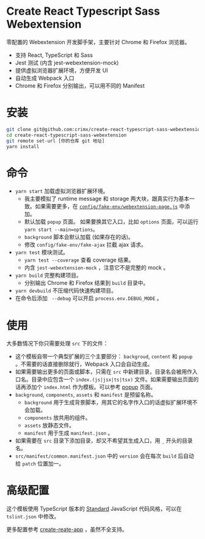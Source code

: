 # Create React Typescript Sass Webextension

零配置的 Webextension 开发脚手架，主要针对 Chrome 和 Firefox 浏览器。

- 支持 React, TypeScript 和 Sass
- Jest 测试 (内含 jest-webextension-mock)
- 提供虚拟浏览器扩展环境，方便开发 UI
- 自动生成 Webpack 入口
- Chrome 和 Firefox 分别输出，可以用不同的 Manifest

# 安装

```bash
git clone git@github.com:crimx/create-react-typescript-sass-webextension.git
cd create-react-typescript-sass-webextension
git remote set-url [你的仓库 git 地址]
yarn install
```

# 命令

- `yarn start` 加载虚拟浏览器扩展环境。
  - 我主要模拟了 runtime message 和 storage 两大块，跟真实行为基本一致。如果需要更多，在 [`config/fake-env/webextension-page.js`](https://github.com/crimx/create-react-typescript-sass-webextension/blob/master/config/fake-env/webextension-page.js) 中添加。
  - 默认加载 `popup` 页面。 如果要换其它入口，比如 `options` 页面，可以运行 `yarn start --main=options`。
  - `background` 脚本会默认加载 (如果存在的话)。
  - 修改 `config/fake-env/fake-ajax` 拦截 ajax 请求。
- `yarn test` 模块测试。
  - `yarn test --coverage` 查看 coverage 结果。
  - 内含 `jest-webextension-mock` ，注意它不是完整的 mock 。
- `yarn build` 完整构建项目。
  - 分别输出 Chrome 和 Firefox 结果到 `build` 目录中。
- `yarn devbuild` 不压缩代码快速构建项目。
- 在命令后添加 ` --debug` 可以开启 `process.env.DEBUG_MODE` 。

# 使用

大多数情况下你只需要处理 `src` 下的文件：

- 这个模板自带一个典型扩展的三个主要部分： `backgroud`, `content` 和 `popup` 。不需要的话直接删除就行，Webpack 入口会自动生成。
- 如果需要输出更多的页面或脚本，只需在 `src` 中新建目录，目录名会被用作入口名。目录中应包含一个 `index.(js|jsx|ts|tsx)` 文件。如果需要输出页面的话再添加个 `index.html` 作为模板。可以参考 [popup](https://github.com/crimx/create-react-typescript-sass-webextension/tree/master/src/popup) 页面。
- `background`, `components`, `assets` 和 `manifest` 是预留名称。
  - `background` 用于生成背景脚本，用其它的名字作入口的话虚拟扩展环境不会加载。
  - `components` 放共用的组件。
  - `assets` 放静态文件。
  - `manifest` 用于生成 `manifest.json` 。
- 如果需要在 `src` 目录下添加目录，却又不希望其生成入口，用 `_` 开头的目录名。
- `src/manifest/common.manifest.json` 中的 `version` 会在每次 `build` 后自动给 `patch` 位置加一。

# 高级配置

这个模板使用 TypeScript 版本的 [Standard](https://github.com/blakeembrey/tslint-config-standard) JavaScript 代码风格，可以在 `tslint.json` 中修改。

更多配置参考 [create-reate-app](https://github.com/facebookincubator/create-react-app) ，虽然不全支持。
